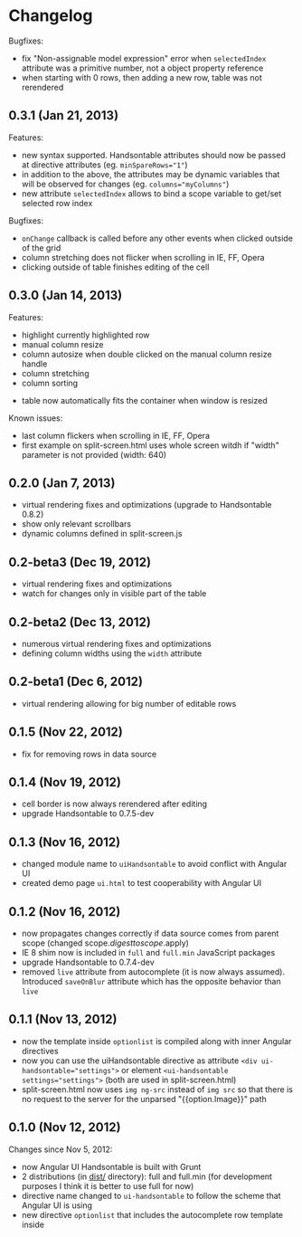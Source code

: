 # Changelog

Bugfixes:
- fix "Non-assignable model expression" error when `selectedIndex` attribute was a primitive number, not a object property reference
- when starting with 0 rows, then adding a new row, table was not rerendered

## 0.3.1 (Jan 21, 2013)

Features:
- new syntax supported. Handsontable attributes should now be passed at directive attributes (eg. `minSpareRows="1"`)
- in addition to the above, the attributes may be dynamic variables that will be observed for changes (eg. `columns="myColumns"`)
- new attribute `selectedIndex` allows to bind a scope variable to get/set selected row index

Bugfixes:
- `onChange` callback is called before any other events when clicked outside of the grid
- column stretching does not flicker when scrolling in IE, FF, Opera
- clicking outside of table finishes editing of the cell

## 0.3.0 (Jan 14, 2013)

Features:
- highlight currently highlighted row
- manual column resize
- column autosize when double clicked on the manual column resize handle
- column stretching
- column sorting
* table now automatically fits the container when window is resized

Known issues:
- last column flickers when scrolling in IE, FF, Opera
- first example on split-screen.html uses whole screen witdh if "width" parameter is not provided (width: 640)

## 0.2.0 (Jan 7, 2013)

- virtual rendering fixes and optimizations (upgrade to Handsontable 0.8.2)
- show only relevant scrollbars
- dynamic columns defined in split-screen.js

## 0.2-beta3 (Dec 19, 2012)

- virtual rendering fixes and optimizations
- watch for changes only in visible part of the table

## 0.2-beta2 (Dec 13, 2012)

- numerous virtual rendering fixes and optimizations
- defining column widths using the `width` attribute

## 0.2-beta1 (Dec 6, 2012)

- virtual rendering allowing for big number of editable rows

## 0.1.5 (Nov 22, 2012)

- fix for removing rows in data source

## 0.1.4 (Nov 19, 2012)

- cell border is now always rerendered after editing
- upgrade Handsontable to 0.7.5-dev

## 0.1.3 (Nov 16, 2012)

- changed module name to `uiHandsontable` to avoid conflict with Angular UI
- created demo page `ui.html` to test cooperability with Angular UI

## 0.1.2 (Nov 16, 2012)

- now propagates changes correctly if data source comes from parent scope (changed scope.$digest to scope.$apply)
- IE 8 shim now is included in `full` and `full.min` JavaScript packages
- upgrade Handsontable to 0.7.4-dev
- removed `live` attribute from autocomplete (it is now always assumed). Introduced `saveOnBlur` attribute which has the opposite behavior than `live`

## 0.1.1 (Nov 13, 2012)

- now the template inside `optionlist` is compiled along with inner Angular directives
- now you can use the uiHandsontable directive as attribute `<div ui-handsontable="settings">` or element `<ui-handsontable settings="settings">` (both are used in split-screen.html)
- split-screen.html now uses `img ng-src` instead of `img src` so that there is no request to the server for the unparsed "{{option.Image}}" path

## 0.1.0 (Nov 12, 2012)

Changes since Nov 5, 2012:

- now Angular UI Handsontable is built with Grunt
- 2 distributions (in [dist/](https://github.com/warpech/angular-ui-handsontable/tree/master/dist) directory): full and full.min (for development purposes I think it is better to use full for now)
- directive name changed to `ui-handsontable` to follow the scheme that Angular UI is using
- new directive `optionlist` that includes the autocomplete row template inside